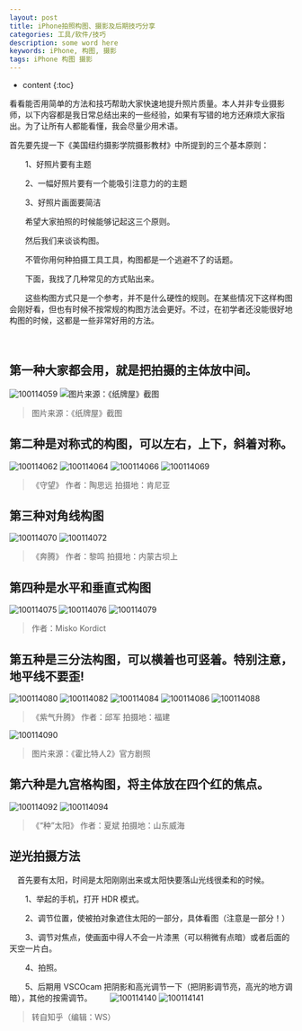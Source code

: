 ```yaml
---
layout: post
title: iPhone拍照构图、摄影及后期技巧分享
categories: 工具/软件/技巧
description: some word here
keywords: iPhone, 构图, 摄影
tags: iPhone 构图 摄影 
---
```

* content
{:toc}
<div class="postImg" style="background-image:url(http://ovl1kjv88.bkt.clouddn.com/media/c438e44aed5565ae.jpg)"></div>

看看能否用简单的方法和技巧帮助大家快速地提升照片质量。本人并非专业摄影师，以下内容都是我日常总结出来的一些经验，如果有写错的地方还麻烦大家指出。为了让所有人都能看懂，我会尽量少用术语。





首先要先提一下《美国纽约摄影学院摄影教材》中所提到的三个基本原则：

　　1、好照片要有主题

　　2、一幅好照片要有一个能吸引注意力的的主题

　　3、好照片画面要简洁

　　希望大家拍照的时候能够记起这三个原则。

　　然后我们来谈谈构图。

　　不管你用何种拍摄工具工具，构图都是一个逃避不了的话题。

　　下面，我找了几种常见的方式贴出来。

　　这些构图方式只是一个参考，并不是什么硬性的规则。在某些情况下这样构图会刚好看，但也有时候不按常规的构图方法会更好。不过，在初学者还没能很好地构图的时候，这都是一些非常好用的方法。

　　
## 第一种大家都会用，就是把拍摄的主体放中间。
![100114059](http://ovl1kjv88.bkt.clouddn.com/media/100114059.jpg)
![图片来源：《纸牌屋》截图](http://ovl1kjv88.bkt.clouddn.com/media/100114061.jpg)

> 图片来源：《纸牌屋》截图

## 第二种是对称式的构图，可以左右，上下，斜着对称。
![100114062](http://ovl1kjv88.bkt.clouddn.com/media/100114062-1.jpg)
![100114064](http://ovl1kjv88.bkt.clouddn.com/media/100114064-1.jpg)
![100114066](http://ovl1kjv88.bkt.clouddn.com/media/100114066-1.jpg)
![100114069](http://ovl1kjv88.bkt.clouddn.com/media/100114069-1.jpg)
> 《守望》 作者：陶思远 拍摄地：肯尼亚

## 第三种对角线构图
![100114070](http://ovl1kjv88.bkt.clouddn.com/media/100114070.jpg)
![100114072](http://ovl1kjv88.bkt.clouddn.com/media/100114072.jpg)

> 《奔腾》 作者：黎鸣 拍摄地：内蒙古坝上

## 第四种是水平和垂直式构图
![100114075](http://ovl1kjv88.bkt.clouddn.com/media/100114075.jpg)
![100114076](http://ovl1kjv88.bkt.clouddn.com/media/100114076.jpg)
![100114079](http://ovl1kjv88.bkt.clouddn.com/media/100114079.jpg)
> 作者：Misko Kordict

## 第五种是三分法构图，可以横着也可竖着。特别注意，地平线不要歪!
![100114080](http://ovl1kjv88.bkt.clouddn.com/media/100114080.jpg)
![100114082](http://ovl1kjv88.bkt.clouddn.com/media/100114082.jpg)
![100114084](http://ovl1kjv88.bkt.clouddn.com/media/100114084.jpg)
![100114086](http://ovl1kjv88.bkt.clouddn.com/media/100114086.jpg)
![100114088](http://ovl1kjv88.bkt.clouddn.com/media/100114088.jpg)
> 《紫气升腾》 作者：邱军 拍摄地：福建

![100114090](http://ovl1kjv88.bkt.clouddn.com/media/100114090.jpg)
> 图片来源：《霍比特人2》官方剧照

## 第六种是九宫格构图，将主体放在四个红的焦点。
![100114092](http://ovl1kjv88.bkt.clouddn.com/media/100114092.jpg)
![100114094](http://ovl1kjv88.bkt.clouddn.com/media/100114094.jpg)
> 《“种”太阳》 作者：夏斌 拍摄地：山东威海

## 逆光拍摄方法
　首先要有太阳，时间是太阳刚刚出来或太阳快要落山光线很柔和的时候。

　　1、举起的手机，打开 HDR 模式。

　　2、调节位置，使被拍对象遮住太阳的一部分，具体看图（注意是一部分！）

　　3、调节对焦点，使画面中得人不会一片漆黑（可以稍微有点暗）或者后面的天空一片白。

　　4、拍照。

　　5、后期用 VSCOcam 把阴影和高光调节一下（把阴影调节亮，高光的地方调暗），其他的按需调节。
　　![100114140](http://ovl1kjv88.bkt.clouddn.com/media/100114140.jpg)
![100114141](http://ovl1kjv88.bkt.clouddn.com/media/100114141.jpg)
> 转自知乎（编辑：WS）









